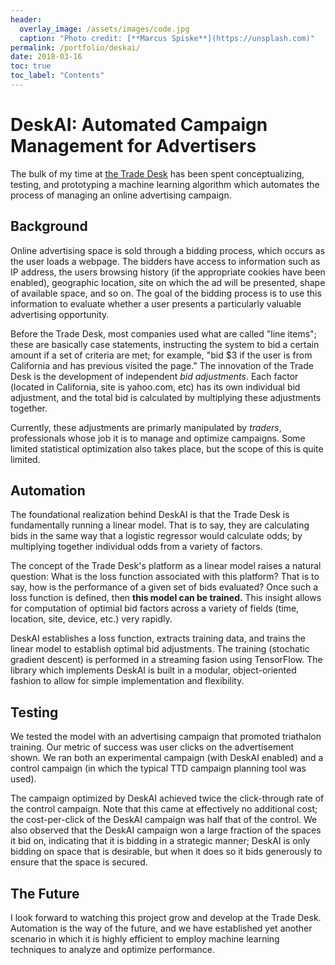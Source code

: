 ```yaml
---
header:
  overlay_image: /assets/images/code.jpg
  caption: "Photo credit: [**Marcus Spiske**](https://unsplash.com)"
permalink: /portfolio/deskai/
date: 2018-03-16
toc: true
toc_label: "Contents"
---
```


# DeskAI: Automated Campaign Management for Advertisers

The bulk of my time at [the Trade Desk][1] has been spent conceptualizing, testing,
and prototyping a machine learning algorithm which automates the process of
managing an online advertising campaign.

## Background

Online advertising space is sold through a bidding process, which occurs as the
user loads a webpage. The bidders have access to information such as IP address,
the users browsing history (if the appropriate cookies have been enabled),
geographic location, site on which the ad will be presented, shape of available
space, and so on. The goal of the bidding process is to use this information to
evaluate whether a user presents a particularly valuable advertising
opportunity. 

Before the Trade Desk, most companies used what are called "line items"; these
are basically case statements, instructing the system to bid a certain amount if
a set of criteria are met; for example, "bid $3 if the user is from California
and has previous visited the page." The innovation of the Trade Desk is the
development of independent *bid adjustments*. Each factor (located in
California, site is yahoo.com, etc) has its own individual bid adjustment, and
the total bid is calculated by multiplying these adjustments together.

Currently, these adjustments are primarly manipulated by *traders*,
professionals whose job it is to manage and optimize campaigns. Some limited
statistical optimization also takes place, but the scope of this is quite
limited.

## Automation

The foundational realization behind DeskAI is that the Trade Desk is
fundamentally running a linear model. That is to say, they are
calculating bids in the same way that a logistic regressor would calculate odds;
by multiplying together individual odds from a variety of factors.

The concept of the Trade Desk's platform as a linear model raises a natural
question: What is the loss function associated with this platform? That is to
say, how is the performance of a given set of bids evaluated? Once such a loss
function is defined, then **this model can be trained.** This insight allows for
computation of optimial bid factors across a variety of fields (time, location,
site, device, etc.) very rapidly. 

DeskAI establishes a loss function, extracts training data, and trains the
linear model to establish optimal bid adjustments. The training (stochatic
gradient descent) is performed in a streaming fasion using TensorFlow. The
library which implements DeskAI is built in a modular, object-oriented fashion
to allow for simple implementation and flexibility.

## Testing

We tested the model with an advertising campaign that promoted triathalon
training. Our metric of success was user clicks on the advertisement shown. We
ran both an experimental campaign (with DeskAI enabled) and a control campaign
(in which the typical TTD campaign planning tool was used).

The campaign optimized by DeskAI achieved twice the click-through rate of the
control campaign. Note that this came at effectively no additional cost; the
cost-per-click of the DeskAI campaign was half that of the control. We also
observed that the DeskAI campaign won a large fraction of the spaces it bid on,
indicating that it is bidding in a strategic manner; DeskAI is only bidding on
space that is desirable, but when it does so it bids generously to ensure that
the space is secured.

## The Future

I look forward to watching this project grow and develop at the Trade
Desk. Automation is the way of the future, and we have established yet another
scenario in which it is highly efficient to employ machine learning techniques
to analyze and optimize performance.

[1]: http://www.thetradedesk.com
